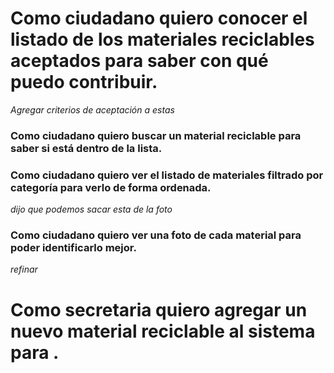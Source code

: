 # Como ciudadano quiero conocer el listado de los materiales reciclables aceptados para saber con qué puedo contribuir.

 _Agregar criterios de aceptación a estas_
### Como ciudadano quiero buscar un material reciclable para saber si está dentro de la lista.
### Como ciudadano quiero ver el listado de materiales filtrado por categoría para verlo de forma ordenada.
_dijo que podemos sacar esta de la foto_

### Como ciudadano quiero ver una foto de cada material para poder identificarlo mejor. 

_refinar_
# Como secretaria quiero agregar un nuevo material reciclable al sistema para <objetivo>. 




